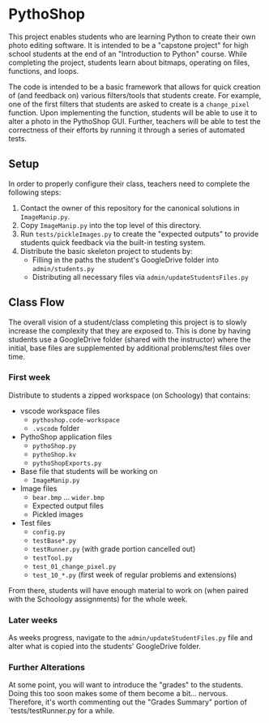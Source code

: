 # PythoShop

This project enables students who are learning Python to create their own
photo editing software. It is intended to be a "capstone project" for high
school students at the end of an "Introduction to Python" course. While
completing the project, students learn about bitmaps, operating on files,
functions, and loops.

The code is intended to be a basic framework that allows for quick creation
of (and feedback on) various filters/tools that students create. For example,
one of the first filters that students are asked to create is a `change_pixel`
function. Upon implementing the function, students will be able to use it
to alter a photo in the PythoShop GUI. Further, teachers will be able to test
the correctness of their efforts by running it through a series of automated
tests.

## Setup

In order to properly configure their class, teachers need to complete the
following steps:
1. Contact the owner of this repository for the canonical solutions in
   `ImageManip.py`.
2. Copy `ImageManip.py` into the top level of this directory.
3. Run `tests/pickleImages.py` to create the "expected outputs" to provide
   students quick feedback via the built-in testing system.
4. Distribute the basic skeleton project to students by:
    - Filling in the paths the student's GoogleDrive folder into `admin/students.py`
    - Distributing all necessary files via `admin/updateStudentsFiles.py`

## Class Flow

The overall vision of a student/class completing this project is to slowly
increase the complexity that they are exposed to. This is done by having
students use a GoogleDrive folder (shared with the instructor) where the
initial, base files are supplemented by additional problems/test files over
time.

### First week

Distribute to students a zipped workspace (on Schoology) that contains:

- vscode workspace files
    - `pythoshop.code-workspace`
    - `.vscode` folder
- PythoShop application files
    - `pythoShop.py`
    - `pythoShop.kv`
    - `pythoShopExports.py`
- Base file that students will be working on
    - `ImageManip.py`
- Image files
    - `bear.bmp` ... `wider.bmp`
    - Expected output files
    - Pickled images
- Test files
    - `config.py`
    - `testBase*.py`
    - `testRunner.py` (with grade portion cancelled out)
    - `testTool.py`
    - `test_01_change_pixel.py`
    - `test_10_*.py` (first week of regular problems and extensions)

From there, students will have enough material to work on (when paired with the
Schoology assignments) for the whole week.

### Later weeks

As weeks progress, navigate to the `admin/updateStudentFiles.py` file and
alter what is copied into the students' GoogleDrive folder.

### Further Alterations

At some point, you will want to introduce the "grades" to the students. Doing
this too soon makes some of them become a bit... nervous. Therefore, it's
worth commenting out the "Grades Summary" portion of `tests/testRunner.py
for a while.

